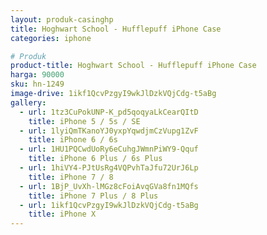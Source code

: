 ```yaml
---
layout: produk-casinghp
title: Hoghwart School - Hufflepuff iPhone Case
categories: iphone

# Produk
product-title: Hoghwart School - Hufflepuff iPhone Case
harga: 90000
sku: hn-1249
image-drive: 1ikf1QcvPzgyI9wkJlDzkVQjCdg-t5aBg
gallery:
  - url: 1tz3CuPokUNP-K_pd5qoqyaLkCearQItD
    title: iPhone 5 / 5s / SE
  - url: 1lyiQmTKanoYJ0yxpYqwdjmCzVupg1ZvF
    title: iPhone 6 / 6s
  - url: 1HU1PQCwdUoRy6eCuhgJWmnPiWY9-Qquf
    title: iPhone 6 Plus / 6s Plus
  - url: 1hiVY4-PJtUsRg4VQPvhTaJfu72UrJ6Lp
    title: iPhone 7 / 8
  - url: 1BjP_UvXh-lMGz8cFoiAvqGVa8fn1MQfs
    title: iPhone 7 Plus / 8 Plus
  - url: 1ikf1QcvPzgyI9wkJlDzkVQjCdg-t5aBg
    title: iPhone X
---
```

